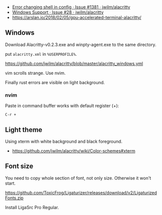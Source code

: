 - [Error changing shell in config · Issue #1381 · jwilm/alacritty](https://github.com/jwilm/alacritty/issues/1381#issuecomment-399488855)
- [Windows Support · Issue #28 · jwilm/alacritty](https://github.com/jwilm/alacritty/issues/28)
- https://arslan.io/2018/02/05/gpu-accelerated-terminal-alacritty/

## Windows

Download Alacritty-v0.2.3.exe and winpty-agent.exe to the same directory.

put `alacritty.xml` in `%USERPROFILE%`.

https://github.com/jwilm/alacritty/blob/master/alacritty_windows.yml

vim scrolls strange. Use nvim.

Finally rust errors are visible on light background.

### nvim

Paste in command buffer works with default register (+):

`C-r +`

## Light theme 

Using xterm with white background and black foreground.

- https://github.com/jwilm/alacritty/wiki/Color-schemes#xterm

## Font size

You need to copy whole section of font, not only size. Otherwise it won't start.

https://github.com/ToxicFrog/Ligaturizer/releases/download/v2/LigaturizedFonts.zip

Install LigaSrc Pro Regular.

